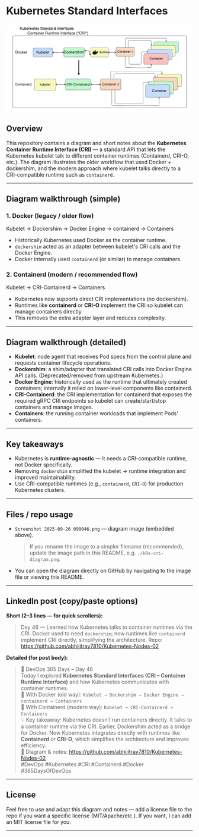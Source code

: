 # Kubernetes Standard Interfaces
![Image Alt](https://github.com/abhijitray7810/Kubernetes-Nodes-02/blob/ffe5e209670897017aed7dd98940f245f2f6fb6f/Day-04/Standard%20Interfaces.png)
## Overview

This repository contains a diagram and short notes about the **Kubernetes Container Runtime Interface (CRI)** — a standard API that lets the Kubernetes kubelet talk to different container runtimes (Containerd, CRI-O, etc.). The diagram illustrates the older workflow that used Docker + dockershim, and the modern approach where kubelet talks directly to a CRI-compatible runtime such as `containerd`.

---

## Diagram walkthrough (simple)

### 1. Docker (legacy / older flow)
Kubelet → Dockershim → Docker Engine → containerd → Containers
- Historically Kubernetes used Docker as the container runtime.
- `dockershim` acted as an adapter between kubelet's CRI calls and the Docker Engine.
- Docker internally used `containerd` (or similar) to manage containers.
### 2. Containerd (modern / recommended flow)
Kubelet → CRI-Containerd → Containers
- Kubernetes now supports direct CRI implementations (no dockershim).
- Runtimes like **containerd** or **CRI-O** implement the CRI so kubelet can manage containers directly.
- This removes the extra adapter layer and reduces complexity.

---

## Diagram walkthrough (detailed)

- **Kubelet**: node agent that receives Pod specs from the control plane and requests container lifecycle operations.
- **Dockershim**: a shim/adapter that translated CRI calls into Docker Engine API calls. (Deprecated/removed from upstream Kubernetes.)
- **Docker Engine**: historically used as the runtime that ultimately created containers; internally it relied on lower-level components like containerd.
- **CRI-Containerd**: the CRI implementation for containerd that exposes the required gRPC CRI endpoints so kubelet can create/start/stop containers and manage images.
- **Containers**: the running container workloads that implement Pods' containers.

---

## Key takeaways

- Kubernetes is **runtime-agnostic** — it needs a CRI-compatible runtime, not Docker specifically.
- Removing `dockershim` simplified the kubelet → runtime integration and improved maintainability.
- Use CRI-compatible runtimes (e.g., `containerd`, `CRI-O`) for production Kubernetes clusters.

---

## Files / repo usage

- `Screenshot 2025-09-26 090046.png` — diagram image (embedded above).  
  > If you rename the image to a simpler filename (recommended), update the image path in this README, e.g. `./k8s-cri-diagram.png`.

- You can open the diagram directly on GitHub by navigating to the image file or viewing this README.

---

## LinkedIn post (copy/paste options)

**Short (2–3 lines — for quick scrollers):**
> Day 46 — Learned how Kubernetes talks to container runtimes via the CRI. Docker used to need `dockershim`; now runtimes like `containerd` implement CRI directly, simplifying the architecture. Repo: https://github.com/abhijitray7810/Kubernetes-Nodes-02

**Detailed (for post body):**
> 🚀 DevOps 365 Days – Day 46  
> Today I explored **Kubernetes Standard Interfaces (CRI – Container Runtime Interface)** and how Kubernetes communicates with container runtimes.  
> 🔹 With Docker (old way): `Kubelet → Dockershim → Docker Engine → containerd → Containers`  
> 🔹 With Containerd (modern way): `Kubelet → CRI-Containerd → Containers`  
> 💡 Key takeaway: Kubernetes doesn’t run containers directly. It talks to a container runtime via the CRI. Earlier, Dockershim acted as a bridge for Docker. Now Kubernetes integrates directly with runtimes like **Containerd** or **CRI-O**, which simplifies the architecture and improves efficiency.  
> 📂 Diagram & notes: https://github.com/abhijitray7810/Kubernetes-Nodes-02  
> #DevOps #Kubernetes #CRI #Containerd #Docker #365DaysOfDevOps

---

## License

Feel free to use and adapt this diagram and notes — add a license file to the repo if you want a specific license (MIT/Apache/etc.). If you want, I can add an MIT license file for you.

---
